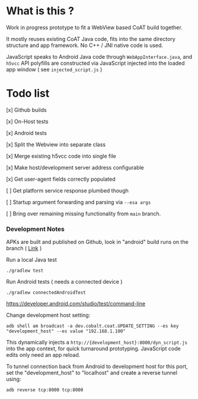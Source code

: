 # What is this ?

Work in progress prototype to fit a WebView based CoAT build together.

It mostly reuses existing CoAT Java code, fits into the same directory structure
and app framework. No C++ / JNI native code is used.

JavaScript speaks to Android Java code through `WebAppInterface.java`, and `h5vcc`
API polyfills are constructed via JavaScript injected into the loaded app window
( see `injected_script.js` )

# Todo list

[x] Github builds

[x] On-Host tests

[x] Android tests

[x] Split the Webview into separate class

[x] Merge existing h5vcc code into single file

[x] Make host/development server address configurable

[x] Get user-agent fields correctly populated

[ ] Get platform service response plumbed though

[ ] Startup argument forwarding and parsing via `--esa args`

[ ] Bring over remaining missing functionality from `main` branch.

### Development Notes

APKs are built and published on Github, look in "android" build runs on the branch ( [Link](https://github.com/youtube/cobalt/actions/workflows/android.yaml?query=branch%3Afeature%2Fchrobalt_prototype+event%3Apush) )



Run a local Java test
```
./gradlew test
```

Run Android tests ( needs a connected device )
```
./gradlew connectedAndroidTest
```

https://developer.android.com/studio/test/command-line


Change development host setting:
```
adb shell am broadcast -a dev.cobalt.coat.UPDATE_SETTING --es key "development_host" --es value "192.168.1.100"
```

This dynamically injects a `http://{development_host}:8000/dyn_script.js` into the app context, for
quick turnaround prototyping. JavaScript code edits only need an app reload.

To tunnel connection back from Android to development host for this port,
set the "development_host" to "localhost" and create a reverse tunnel using:
```
adb reverse tcp:8000 tcp:8000
```
